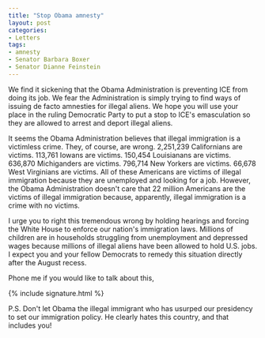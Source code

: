 ```yaml
---
title: "Stop Obama amnesty"
layout: post
categories:
- Letters
tags:
- amnesty
- Senator Barbara Boxer
- Senator Dianne Feinstein
---
```


We find it sickening that the Obama Administration is preventing ICE from doing its job. We fear the Administration is simply trying to find ways of issuing de facto amnesties for illegal aliens. We hope you will use your place in the ruling Democratic Party to put a stop to ICE's emasculation so they are allowed to arrest and deport illegal aliens.

It seems the Obama Administration believes that illegal immigration is a victimless crime. They, of course, are wrong. 2,251,239 Californians are victims. 113,761 Iowans are victims. 150,454 Louisianans are victims. 636,870 Michiganders are victims. 796,714 New Yorkers are victims. 66,678 West Virginians are victims. All of these Americans are victims of illegal immigration because they are unemployed and looking for a job. However, the Obama Administration doesn't care that 22 million Americans are the victims of illegal immigration because, apparently, illegal immigration is a crime with no victims.

I urge you to right this tremendous wrong by holding hearings and forcing the White House to enforce our nation's immigration laws. Millions of children are in households struggling from unemployment and depressed wages because millions of illegal aliens have been allowed to hold U.S. jobs. I expect you and your fellow Democrats to remedy this situation directly after the August recess.

Phone me if you would like to talk about this,

{% include signature.html %}

P.S. Don't let Obama the illegal immigrant who has usurped our presidency to set our immigration policy. He clearly hates this country, and that includes you!
